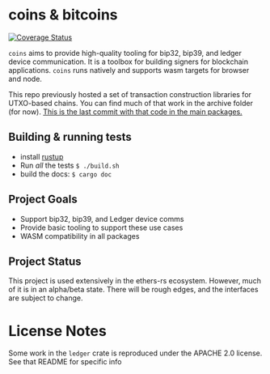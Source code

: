 # coins & bitcoins

[![Coverage Status](https://coveralls.io/repos/github/summa-tx/riemann-rs/badge.svg?branch=master)](https://coveralls.io/github/summa-tx/riemann-rs?branch=master)

`coins` aims to provide high-quality tooling for bip32, bip39, and ledger
device communication. It is a toolbox for building signers for blockchain
applications. `coins` runs natively and supports wasm targets for browser and
node.

This repo previously hosted a set of transaction construction libraries for
UTXO-based chains. You can find much of that work in the archive folder (for
now). [This is the last commit with that code in the main packages.](https://github.com/summa-tx/bitcoins-rs/tree/db28df1fb0d8dc71f149735bfa9a955d25b54f19)

## Building & running tests

- install [rustup](https://rustup.rs/)
- Run _all_ the tests `$ ./build.sh`
- build the docs: `$ cargo doc`

## Project Goals

- Support bip32, bip39, and Ledger device comms
- Provide basic tooling to support these use cases
- WASM compatibility in all packages

## Project Status

This project is used extensively in the ethers-rs ecosystem. However, much of
it is in an alpha/beta state. There will be rough edges, and the interfaces are
subject to change.

# License Notes

Some work in the `ledger` crate is reproduced under the APACHE 2.0 license. See
that README for specific info

